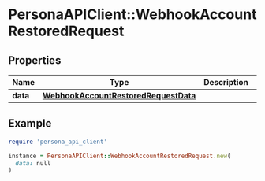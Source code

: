 # PersonaAPIClient::WebhookAccountRestoredRequest

## Properties

| Name | Type | Description | Notes |
| ---- | ---- | ----------- | ----- |
| **data** | [**WebhookAccountRestoredRequestData**](WebhookAccountRestoredRequestData.md) |  | [optional] |

## Example

```ruby
require 'persona_api_client'

instance = PersonaAPIClient::WebhookAccountRestoredRequest.new(
  data: null
)
```

